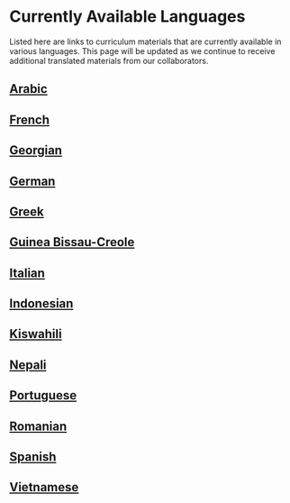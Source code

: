 # Currently Available Languages

Listed here are links to curriculum materials that are currently available in various languages. This page will be updated as we continue to receive additional translated materials from our collaborators.

## [Arabic](arabic.md)

## [French](french.md)

## [Georgian](georgian.md)

## [German](german.md)

## [Greek](greek.md)

## [Guinea Bissau-Creole](creole.md)

## [Italian](italian.md)

## [Indonesian ](indonesian.md)

## [Kiswahili](kiswahili.md)

## [Nepali](nepali.md)

## [Portuguese](portuguese.md) 

## [Romanian](romanian.md)

## [Spanish](spanish.md)

## [Vietnamese ](vietnamese.md)

